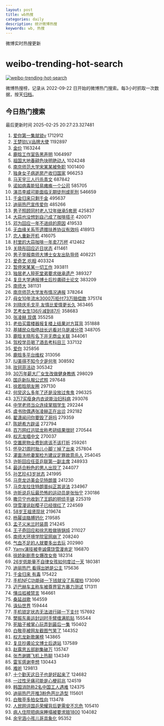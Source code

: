 ```yaml
---
layout: post
title: wb热搜
categories: daily
description: 统计微博热搜
keywords: wb, 热搜
---
```


微博实时热搜更新

# weibo-trending-hot-search

[![weibo-trending-hot-search](https://github.com/ameizi/weibo-trending-hot-search/actions/workflows/ci.yml/badge.svg)](https://github.com/ameizi/weibo-trending-hot-search/actions/workflows/ci.yml)

微博热搜榜，记录从 2022-09-22 日开始的微博热门搜索。每3小时抓取一次数据，按天[归档](./archives)。

## 今日热门搜索

<!-- BEGIN --> 
最后更新时间 2025-02-25 20:27:23.327481 
1. [爱你第一集就锁v](https://s.weibo.com/weibo?q=%E7%88%B1%E4%BD%A0%E7%AC%AC%E4%B8%80%E9%9B%86%E5%B0%B1%E9%94%81v&t=31&band_rank=1&Refer=top) 1712912
1. [王楚钦LV品牌大使](https://s.weibo.com/weibo?q=%23%E7%8E%8B%E6%A5%9A%E9%92%A6LV%E5%93%81%E7%89%8C%E5%A4%A7%E4%BD%BF%23&t=31&band_rank=2&Refer=top) 1192897
1. [金价](https://s.weibo.com/weibo?q=%E9%87%91%E4%BB%B7&t=31&band_rank=1&Refer=top) 1163244
1. [鹿晗工作室告黑声明](https://s.weibo.com/weibo?q=%23%E9%B9%BF%E6%99%97%E5%B7%A5%E4%BD%9C%E5%AE%A4%E5%91%8A%E9%BB%91%E5%A3%B0%E6%98%8E%23&t=31&band_rank=2&Refer=top) 1064997
1. [祖国大地春耕色块明艳动人](https://s.weibo.com/weibo?q=%23%E7%A5%96%E5%9B%BD%E5%A4%A7%E5%9C%B0%E6%98%A5%E8%80%95%E8%89%B2%E5%9D%97%E6%98%8E%E8%89%B3%E5%8A%A8%E4%BA%BA%23&t=31&band_rank=3&Refer=top) 1024248
1. [南京师范大学宋某某被免职](https://s.weibo.com/weibo?q=%23%E5%8D%97%E4%BA%AC%E5%B8%88%E8%8C%83%E5%A4%A7%E5%AD%A6%E5%AE%8B%E6%9F%90%E6%9F%90%E8%A2%AB%E5%85%8D%E8%81%8C%23&t=31&band_rank=4&Refer=top) 1001400
1. [独身女子病逝房产收归国家](https://s.weibo.com/weibo?q=%23%E7%8B%AC%E8%BA%AB%E5%A5%B3%E5%AD%90%E7%97%85%E9%80%9D%E6%88%BF%E4%BA%A7%E6%94%B6%E5%BD%92%E5%9B%BD%E5%AE%B6%23&t=31&band_rank=4&Refer=top) 966253
1. [马天宇三人行杀青文](https://s.weibo.com/weibo?q=%23%E9%A9%AC%E5%A4%A9%E5%AE%87%E4%B8%89%E4%BA%BA%E8%A1%8C%E6%9D%80%E9%9D%92%E6%96%87%23&t=31&band_rank=5&Refer=top) 687842
1. [诺如病毒能轻易瘫痪一个公司](https://s.weibo.com/weibo?q=%23%E8%AF%BA%E5%A6%82%E7%97%85%E6%AF%92%E8%83%BD%E8%BD%BB%E6%98%93%E7%98%AB%E7%97%AA%E4%B8%80%E4%B8%AA%E5%85%AC%E5%8F%B8%23&t=31&band_rank=5&Refer=top) 585705
1. [演员李威可能面临无期徒刑或死刑](https://s.weibo.com/weibo?q=%23%E6%BC%94%E5%91%98%E6%9D%8E%E5%A8%81%E5%8F%AF%E8%83%BD%E9%9D%A2%E4%B8%B4%E6%97%A0%E6%9C%9F%E5%BE%92%E5%88%91%E6%88%96%E6%AD%BB%E5%88%91%23&t=31&band_rank=6&Refer=top) 546659
1. [千金归来只剩千金](https://s.weibo.com/weibo?q=%E5%8D%83%E9%87%91%E5%BD%92%E6%9D%A5%E5%8F%AA%E5%89%A9%E5%8D%83%E9%87%91&t=31&band_rank=7&Refer=top) 495637
1. [迪丽热巴宣传爱你](https://s.weibo.com/weibo?q=%23%E8%BF%AA%E4%B8%BD%E7%83%AD%E5%B7%B4%E5%AE%A3%E4%BC%A0%E7%88%B1%E4%BD%A0%23&t=31&band_rank=8&Refer=top) 485266
1. [男子照顾同村老人12年继承5套房](https://s.weibo.com/weibo?q=%23%E7%94%B7%E5%AD%90%E7%85%A7%E9%A1%BE%E5%90%8C%E6%9D%91%E8%80%81%E4%BA%BA12%E5%B9%B4%E7%BB%A7%E6%89%BF5%E5%A5%97%E6%88%BF%23&t=31&band_rank=9&Refer=top) 425837
1. [大蒜也没想到自己成了咖啡搭子](https://s.weibo.com/weibo?q=%23%E5%A4%A7%E8%92%9C%E4%B9%9F%E6%B2%A1%E6%83%B3%E5%88%B0%E8%87%AA%E5%B7%B1%E6%88%90%E4%BA%86%E5%92%96%E5%95%A1%E6%90%AD%E5%AD%90%23&t=31&band_rank=6&Refer=top) 420071
1. [邓为回应一年不进组的原因](https://s.weibo.com/weibo?q=%23%E9%82%93%E4%B8%BA%E5%9B%9E%E5%BA%94%E4%B8%80%E5%B9%B4%E4%B8%8D%E8%BF%9B%E7%BB%84%E7%9A%84%E5%8E%9F%E5%9B%A0%23&t=31&band_rank=7&Refer=top) 419533
1. [无血缘关系签遗赠扶养协议有效吗](https://s.weibo.com/weibo?q=%23%E6%97%A0%E8%A1%80%E7%BC%98%E5%85%B3%E7%B3%BB%E7%AD%BE%E9%81%97%E8%B5%A0%E6%89%B6%E5%85%BB%E5%8D%8F%E8%AE%AE%E6%9C%89%E6%95%88%E5%90%97%23&t=31&band_rank=10&Refer=top) 418913
1. [恋人重新开机](https://s.weibo.com/weibo?q=%23%E6%81%8B%E4%BA%BA%E9%87%8D%E6%96%B0%E5%BC%80%E6%9C%BA%23&t=31&band_rank=8&Refer=top) 416075
1. [村里的大蒜咖啡一年卖7万杯](https://s.weibo.com/weibo?q=%23%E6%9D%91%E9%87%8C%E7%9A%84%E5%A4%A7%E8%92%9C%E5%92%96%E5%95%A1%E4%B8%80%E5%B9%B4%E5%8D%967%E4%B8%87%E6%9D%AF%23&t=31&band_rank=9&Refer=top) 412462
1. [关晓彤回应近日状态](https://s.weibo.com/weibo?q=%23%E5%85%B3%E6%99%93%E5%BD%A4%E5%9B%9E%E5%BA%94%E8%BF%91%E6%97%A5%E7%8A%B6%E6%80%81%23&t=31&band_rank=11&Refer=top) 411461
1. [男子举报南师大博士女友出轨导师](https://s.weibo.com/weibo?q=%23%E7%94%B7%E5%AD%90%E4%B8%BE%E6%8A%A5%E5%8D%97%E5%B8%88%E5%A4%A7%E5%8D%9A%E5%A3%AB%E5%A5%B3%E5%8F%8B%E5%87%BA%E8%BD%A8%E5%AF%BC%E5%B8%88%23&t=31&band_rank=12&Refer=top) 408221
1. [爱奇艺 吃相](https://s.weibo.com/weibo?q=%E7%88%B1%E5%A5%87%E8%89%BA%20%E5%90%83%E7%9B%B8&t=31&band_rank=13&Refer=top) 403324
1. [暂停宋某某一切工作](https://s.weibo.com/weibo?q=%23%E6%9A%82%E5%81%9C%E5%AE%8B%E6%9F%90%E6%9F%90%E4%B8%80%E5%88%87%E5%B7%A5%E4%BD%9C%23&t=31&band_rank=14&Refer=top) 393811
1. [独居老人猝死堂弟要求继承遗产](https://s.weibo.com/weibo?q=%23%E7%8B%AC%E5%B1%85%E8%80%81%E4%BA%BA%E7%8C%9D%E6%AD%BB%E5%A0%82%E5%BC%9F%E8%A6%81%E6%B1%82%E7%BB%A7%E6%89%BF%E9%81%97%E4%BA%A7%23&t=31&band_rank=15&Refer=top) 389327
1. [复旦大学通报博士后抄袭硕士论文](https://s.weibo.com/weibo?q=%23%E5%A4%8D%E6%97%A6%E5%A4%A7%E5%AD%A6%E9%80%9A%E6%8A%A5%E5%8D%9A%E5%A3%AB%E5%90%8E%E6%8A%84%E8%A2%AD%E7%A1%95%E5%A3%AB%E8%AE%BA%E6%96%87%23&t=31&band_rank=10&Refer=top) 383209
1. [南师大](https://s.weibo.com/weibo?q=%E5%8D%97%E5%B8%88%E5%A4%A7&t=31&band_rank=11&Refer=top) 381131
1. [南京师范大学发布情况通报](https://s.weibo.com/weibo?q=%23%E5%8D%97%E4%BA%AC%E5%B8%88%E8%8C%83%E5%A4%A7%E5%AD%A6%E5%8F%91%E5%B8%83%E6%83%85%E5%86%B5%E9%80%9A%E6%8A%A5%23&t=31&band_rank=16&Refer=top) 378264
1. [母女10年流水3000万拒付73万赔偿款](https://s.weibo.com/weibo?q=%23%E6%AF%8D%E5%A5%B310%E5%B9%B4%E6%B5%81%E6%B0%B43000%E4%B8%87%E6%8B%92%E4%BB%9873%E4%B8%87%E8%B5%94%E5%81%BF%E6%AC%BE%23&t=31&band_rank=17&Refer=top) 375174
1. [刘晓庆毛戈平 友情比爱情更长久](https://s.weibo.com/weibo?q=%E5%88%98%E6%99%93%E5%BA%86%E6%AF%9B%E6%88%88%E5%B9%B3%20%E5%8F%8B%E6%83%85%E6%AF%94%E7%88%B1%E6%83%85%E6%9B%B4%E9%95%BF%E4%B9%85&t=31&band_rank=18&Refer=top) 363465
1. [艺考女生136斤减到87斤](https://s.weibo.com/weibo?q=%23%E8%89%BA%E8%80%83%E5%A5%B3%E7%94%9F136%E6%96%A4%E5%87%8F%E5%88%B087%E6%96%A4%23&t=31&band_rank=12&Refer=top) 358683
1. [张凌赫 现偶](https://s.weibo.com/weibo?q=%E5%BC%A0%E5%87%8C%E8%B5%AB%20%E7%8E%B0%E5%81%B6&t=31&band_rank=19&Refer=top) 355258
1. [老伯买震楼器报复楼上结果对方耳背](https://s.weibo.com/weibo?q=%23%E8%80%81%E4%BC%AF%E4%B9%B0%E9%9C%87%E6%A5%BC%E5%99%A8%E6%8A%A5%E5%A4%8D%E6%A5%BC%E4%B8%8A%E7%BB%93%E6%9E%9C%E5%AF%B9%E6%96%B9%E8%80%B3%E8%83%8C%23&t=31&band_rank=13&Refer=top) 351888
1. [基辅民众指停战长远看对乌是减分项](https://s.weibo.com/weibo?q=%23%E5%9F%BA%E8%BE%85%E6%B0%91%E4%BC%97%E6%8C%87%E5%81%9C%E6%88%98%E9%95%BF%E8%BF%9C%E7%9C%8B%E5%AF%B9%E4%B9%8C%E6%98%AF%E5%87%8F%E5%88%86%E9%A1%B9%23&t=31&band_rank=20&Refer=top) 348705
1. [鹿晗关晓彤名下并无商业关联](https://s.weibo.com/weibo?q=%23%E9%B9%BF%E6%99%97%E5%85%B3%E6%99%93%E5%BD%A4%E5%90%8D%E4%B8%8B%E5%B9%B6%E6%97%A0%E5%95%86%E4%B8%9A%E5%85%B3%E8%81%94%23&t=31&band_rank=21&Refer=top) 344061
1. [驾校学员喝了酒去考科目三](https://s.weibo.com/weibo?q=%23%E9%A9%BE%E6%A0%A1%E5%AD%A6%E5%91%98%E5%96%9D%E4%BA%86%E9%85%92%E5%8E%BB%E8%80%83%E7%A7%91%E7%9B%AE%E4%B8%89%23&t=31&band_rank=14&Refer=top) 337132
1. [爱你](https://s.weibo.com/weibo?q=%E7%88%B1%E4%BD%A0&t=31&band_rank=23&Refer=top) 325856
1. [鹿晗多平台维权](https://s.weibo.com/weibo?q=%23%E9%B9%BF%E6%99%97%E5%A4%9A%E5%B9%B3%E5%8F%B0%E7%BB%B4%E6%9D%83%23&t=31&band_rank=15&Refer=top) 313056
1. [IU美得不知今夕是何年](https://s.weibo.com/weibo?q=IU%E7%BE%8E%E5%BE%97%E4%B8%8D%E7%9F%A5%E4%BB%8A%E5%A4%95%E6%98%AF%E4%BD%95%E5%B9%B4&t=31&band_rank=16&Refer=top) 308592
1. [玫珂菲活动](https://s.weibo.com/weibo?q=%E7%8E%AB%E7%8F%82%E8%8F%B2%E6%B4%BB%E5%8A%A8&t=31&band_rank=24&Refer=top) 305342
1. [30万年薪大厂女生改做健身教练](https://s.weibo.com/weibo?q=%2330%E4%B8%87%E5%B9%B4%E8%96%AA%E5%A4%A7%E5%8E%82%E5%A5%B3%E7%94%9F%E6%94%B9%E5%81%9A%E5%81%A5%E8%BA%AB%E6%95%99%E7%BB%83%23&t=31&band_rank=17&Refer=top) 298029
1. [国乒新队服公式照](https://s.weibo.com/weibo?q=%E5%9B%BD%E4%B9%92%E6%96%B0%E9%98%9F%E6%9C%8D%E5%85%AC%E5%BC%8F%E7%85%A7&t=31&band_rank=25&Refer=top) 297648
1. [徐若晗朋友圈](https://s.weibo.com/weibo?q=%E5%BE%90%E8%8B%A5%E6%99%97%E6%9C%8B%E5%8F%8B%E5%9C%88&t=31&band_rank=27&Refer=top) 297130
1. [何炅这么多年了还是没放过鬼鬼](https://s.weibo.com/weibo?q=%E4%BD%95%E7%82%85%E8%BF%99%E4%B9%88%E5%A4%9A%E5%B9%B4%E4%BA%86%E8%BF%98%E6%98%AF%E6%B2%A1%E6%94%BE%E8%BF%87%E9%AC%BC%E9%AC%BC&t=31&band_rank=18&Refer=top) 296325
1. [3万7买瘦身内衣说能治妇科病](https://s.weibo.com/weibo?q=%233%E4%B8%877%E4%B9%B0%E7%98%A6%E8%BA%AB%E5%86%85%E8%A1%A3%E8%AF%B4%E8%83%BD%E6%B2%BB%E5%A6%87%E7%A7%91%E7%97%85%23&t=31&band_rank=29&Refer=top) 293076
1. [中学老师当众连续掌掴学生](https://s.weibo.com/weibo?q=%23%E4%B8%AD%E5%AD%A6%E8%80%81%E5%B8%88%E5%BD%93%E4%BC%97%E8%BF%9E%E7%BB%AD%E6%8E%8C%E6%8E%B4%E5%AD%A6%E7%94%9F%23&t=31&band_rank=30&Refer=top) 292244
1. [虞书欣偶遇张凌赫正在出诊](https://s.weibo.com/weibo?q=%23%E8%99%9E%E4%B9%A6%E6%AC%A3%E5%81%B6%E9%81%87%E5%BC%A0%E5%87%8C%E8%B5%AB%E6%AD%A3%E5%9C%A8%E5%87%BA%E8%AF%8A%23&t=31&band_rank=31&Refer=top) 292182
1. [翟潇闻问你要毁了哥吗](https://s.weibo.com/weibo?q=%E7%BF%9F%E6%BD%87%E9%97%BB%E9%97%AE%E4%BD%A0%E8%A6%81%E6%AF%81%E4%BA%86%E5%93%A5%E5%90%97&t=31&band_rank=32&Refer=top) 279359
1. [陈妍希方辟谣](https://s.weibo.com/weibo?q=%23%E9%99%88%E5%A6%8D%E5%B8%8C%E6%96%B9%E8%BE%9F%E8%B0%A3%23&t=31&band_rank=33&Refer=top) 272794
1. [百万网红迅猛龙称考研结果很好](https://s.weibo.com/weibo?q=%23%E7%99%BE%E4%B8%87%E7%BD%91%E7%BA%A2%E8%BF%85%E7%8C%9B%E9%BE%99%E7%A7%B0%E8%80%83%E7%A0%94%E7%BB%93%E6%9E%9C%E5%BE%88%E5%A5%BD%23&t=31&band_rank=34&Refer=top) 270544
1. [权志龙唱中文](https://s.weibo.com/weibo?q=%23%E6%9D%83%E5%BF%97%E9%BE%99%E5%94%B1%E4%B8%AD%E6%96%87%23&t=31&band_rank=19&Refer=top) 270037
1. [空置房物业费到底该不该打折](https://s.weibo.com/weibo?q=%23%E7%A9%BA%E7%BD%AE%E6%88%BF%E7%89%A9%E4%B8%9A%E8%B4%B9%E5%88%B0%E5%BA%95%E8%AF%A5%E4%B8%8D%E8%AF%A5%E6%89%93%E6%8A%98%23&t=31&band_rank=20&Refer=top) 259261
1. [怀孕21周时胎儿小脚丫掉了出来](https://s.weibo.com/weibo?q=%23%E6%80%80%E5%AD%9521%E5%91%A8%E6%97%B6%E8%83%8E%E5%84%BF%E5%B0%8F%E8%84%9A%E4%B8%AB%E6%8E%89%E4%BA%86%E5%87%BA%E6%9D%A5%23&t=31&band_rank=21&Refer=top) 257804
1. [灌面汤呛妻案检方建议定罪故意杀人](https://s.weibo.com/weibo?q=%23%E7%81%8C%E9%9D%A2%E6%B1%A4%E5%91%9B%E5%A6%BB%E6%A1%88%E6%A3%80%E6%96%B9%E5%BB%BA%E8%AE%AE%E5%AE%9A%E7%BD%AA%E6%95%85%E6%84%8F%E6%9D%80%E4%BA%BA%23&t=31&band_rank=22&Refer=top) 254045
1. [许昕回应任亚乒联第一副主席](https://s.weibo.com/weibo?q=%23%E8%AE%B8%E6%98%95%E5%9B%9E%E5%BA%94%E4%BB%BB%E4%BA%9A%E4%B9%92%E8%81%94%E7%AC%AC%E4%B8%80%E5%89%AF%E4%B8%BB%E5%B8%AD%23&t=31&band_rank=23&Refer=top) 248933
1. [最适合粉色的男人出现了](https://s.weibo.com/weibo?q=%23%E6%9C%80%E9%80%82%E5%90%88%E7%B2%89%E8%89%B2%E7%9A%84%E7%94%B7%E4%BA%BA%E5%87%BA%E7%8E%B0%E4%BA%86%23&t=31&band_rank=24&Refer=top) 244077
1. [孙艺珍43岁状态](https://s.weibo.com/weibo?q=%23%E5%AD%99%E8%89%BA%E7%8F%8D43%E5%B2%81%E7%8A%B6%E6%80%81%23&t=31&band_rank=36&Refer=top) 241995
1. [马克龙访美会见特朗普](https://s.weibo.com/weibo?q=%23%E9%A9%AC%E5%85%8B%E9%BE%99%E8%AE%BF%E7%BE%8E%E4%BC%9A%E8%A7%81%E7%89%B9%E6%9C%97%E6%99%AE%23&t=31&band_rank=25&Refer=top) 241230
1. [马克龙拉住特朗普纠正其说法](https://s.weibo.com/weibo?q=%23%E9%A9%AC%E5%85%8B%E9%BE%99%E6%8B%89%E4%BD%8F%E7%89%B9%E6%9C%97%E6%99%AE%E7%BA%A0%E6%AD%A3%E5%85%B6%E8%AF%B4%E6%B3%95%23&t=31&band_rank=26&Refer=top) 234967
1. [许昕说乒坛最恐怖的运动员是张怡宁](https://s.weibo.com/weibo?q=%23%E8%AE%B8%E6%98%95%E8%AF%B4%E4%B9%92%E5%9D%9B%E6%9C%80%E6%81%90%E6%80%96%E7%9A%84%E8%BF%90%E5%8A%A8%E5%91%98%E6%98%AF%E5%BC%A0%E6%80%A1%E5%AE%81%23&t=31&band_rank=27&Refer=top) 230186
1. [撒贝宁也收到了王鸥的明侦手链](https://s.weibo.com/weibo?q=%E6%92%92%E8%B4%9D%E5%AE%81%E4%B9%9F%E6%94%B6%E5%88%B0%E4%BA%86%E7%8E%8B%E9%B8%A5%E7%9A%84%E6%98%8E%E4%BE%A6%E6%89%8B%E9%93%BE&t=31&band_rank=37&Refer=top) 225319
1. [饶雪漫说赵樱子已经很红了](https://s.weibo.com/weibo?q=%E9%A5%B6%E9%9B%AA%E6%BC%AB%E8%AF%B4%E8%B5%B5%E6%A8%B1%E5%AD%90%E5%B7%B2%E7%BB%8F%E5%BE%88%E7%BA%A2%E4%BA%86&t=31&band_rank=38&Refer=top) 224569
1. [58岁王祖贤现状](https://s.weibo.com/weibo?q=%2358%E5%B2%81%E7%8E%8B%E7%A5%96%E8%B4%A4%E7%8E%B0%E7%8A%B6%23&t=31&band_rank=39&Refer=top) 219674
1. [杨幂谈胳膊钙化](https://s.weibo.com/weibo?q=%23%E6%9D%A8%E5%B9%82%E8%B0%88%E8%83%B3%E8%86%8A%E9%92%99%E5%8C%96%23&t=31&band_rank=40&Refer=top) 219585
1. [孟子义米兰时装周](https://s.weibo.com/weibo?q=%E5%AD%9F%E5%AD%90%E4%B9%89%E7%B1%B3%E5%85%B0%E6%97%B6%E8%A3%85%E5%91%A8&t=31&band_rank=41&Refer=top) 214245
1. [王子奇回应和徐志胜做铁锅炖](https://s.weibo.com/weibo?q=%23%E7%8E%8B%E5%AD%90%E5%A5%87%E5%9B%9E%E5%BA%94%E5%92%8C%E5%BE%90%E5%BF%97%E8%83%9C%E5%81%9A%E9%93%81%E9%94%85%E7%82%96%23&t=31&band_rank=42&Refer=top) 211027
1. [南师大环境学院官网崩了](https://s.weibo.com/weibo?q=%23%E5%8D%97%E5%B8%88%E5%A4%A7%E7%8E%AF%E5%A2%83%E5%AD%A6%E9%99%A2%E5%AE%98%E7%BD%91%E5%B4%A9%E4%BA%86%23&t=31&band_rank=43&Refer=top) 208240
1. [气血不足的人就要多出去玩](https://s.weibo.com/weibo?q=%23%E6%B0%94%E8%A1%80%E4%B8%8D%E8%B6%B3%E7%9A%84%E4%BA%BA%E5%B0%B1%E8%A6%81%E5%A4%9A%E5%87%BA%E5%8E%BB%E7%8E%A9%23&t=31&band_rank=44&Refer=top) 202980
1. [Yamy演技被李诚儒饶雪漫肯定](https://s.weibo.com/weibo?q=Yamy%E6%BC%94%E6%8A%80%E8%A2%AB%E6%9D%8E%E8%AF%9A%E5%84%92%E9%A5%B6%E9%9B%AA%E6%BC%AB%E8%82%AF%E5%AE%9A&t=31&band_rank=28&Refer=top) 196870
1. [徐娇新剧贵女爆改女帝](https://s.weibo.com/weibo?q=%E5%BE%90%E5%A8%87%E6%96%B0%E5%89%A7%E8%B4%B5%E5%A5%B3%E7%88%86%E6%94%B9%E5%A5%B3%E5%B8%9D&t=31&band_rank=29&Refer=top) 182314
1. [26岁低能量不自律女孩如何度过一天](https://s.weibo.com/weibo?q=26%E5%B2%81%E4%BD%8E%E8%83%BD%E9%87%8F%E4%B8%8D%E8%87%AA%E5%BE%8B%E5%A5%B3%E5%AD%A9%E5%A6%82%E4%BD%95%E5%BA%A6%E8%BF%87%E4%B8%80%E5%A4%A9&t=31&band_rank=46&Refer=top) 180381
1. [迪丽热巴 看得出她是公主](https://s.weibo.com/weibo?q=%E8%BF%AA%E4%B8%BD%E7%83%AD%E5%B7%B4%20%E7%9C%8B%E5%BE%97%E5%87%BA%E5%A5%B9%E6%98%AF%E5%85%AC%E4%B8%BB&t=31&band_rank=47&Refer=top) 175636
1. [千金归来 有毒](https://s.weibo.com/weibo?q=%E5%8D%83%E9%87%91%E5%BD%92%E6%9D%A5%20%E6%9C%89%E6%AF%92&t=31&band_rank=48&Refer=top) 175422
1. [手机NFC功能碰一下钱就没了系摆拍](https://s.weibo.com/weibo?q=%23%E6%89%8B%E6%9C%BANFC%E5%8A%9F%E8%83%BD%E7%A2%B0%E4%B8%80%E4%B8%8B%E9%92%B1%E5%B0%B1%E6%B2%A1%E4%BA%86%E7%B3%BB%E6%91%86%E6%8B%8D%23&t=31&band_rank=30&Refer=top) 173090
1. [迈巴赫车主称车被尊界官方暴力测试](https://s.weibo.com/weibo?q=%23%E8%BF%88%E5%B7%B4%E8%B5%AB%E8%BD%A6%E4%B8%BB%E7%A7%B0%E8%BD%A6%E8%A2%AB%E5%B0%8A%E7%95%8C%E5%AE%98%E6%96%B9%E6%9A%B4%E5%8A%9B%E6%B5%8B%E8%AF%95%23&t=31&band_rank=31&Refer=top) 171311
1. [懂瓜呱被禁言](https://s.weibo.com/weibo?q=%E6%87%82%E7%93%9C%E5%91%B1%E8%A2%AB%E7%A6%81%E8%A8%80&t=31&band_rank=49&Refer=top) 164661
1. [桑延战歌](https://s.weibo.com/weibo?q=%E6%A1%91%E5%BB%B6%E6%88%98%E6%AD%8C&t=31&band_rank=50&Refer=top) 164559
1. [诛仙世界](https://s.weibo.com/weibo?q=%E8%AF%9B%E4%BB%99%E4%B8%96%E7%95%8C&t=31&band_rank=32&Refer=top) 159444
1. [手机锁定状态无法进行碰一下支付](https://s.weibo.com/weibo?q=%23%E6%89%8B%E6%9C%BA%E9%94%81%E5%AE%9A%E7%8A%B6%E6%80%81%E6%97%A0%E6%B3%95%E8%BF%9B%E8%A1%8C%E7%A2%B0%E4%B8%80%E4%B8%8B%E6%94%AF%E4%BB%98%23&t=31&band_rank=33&Refer=top) 157692
1. [樊振东奥运封训时手臂缠满肌贴](https://s.weibo.com/weibo?q=%23%E6%A8%8A%E6%8C%AF%E4%B8%9C%E5%A5%A5%E8%BF%90%E5%B0%81%E8%AE%AD%E6%97%B6%E6%89%8B%E8%87%82%E7%BC%A0%E6%BB%A1%E8%82%8C%E8%B4%B4%23&t=31&band_rank=34&Refer=top) 155544
1. [死脑子被掌心玩弄到最后一集](https://s.weibo.com/weibo?q=%E6%AD%BB%E8%84%91%E5%AD%90%E8%A2%AB%E6%8E%8C%E5%BF%83%E7%8E%A9%E5%BC%84%E5%88%B0%E6%9C%80%E5%90%8E%E4%B8%80%E9%9B%86&t=31&band_rank=35&Refer=top) 150402
1. [白敬亭被网友截图气笑了](https://s.weibo.com/weibo?q=%E7%99%BD%E6%95%AC%E4%BA%AD%E8%A2%AB%E7%BD%91%E5%8F%8B%E6%88%AA%E5%9B%BE%E6%B0%94%E7%AC%91%E4%BA%86&t=31&band_rank=36&Refer=top) 144352
1. [权志龙新歌屠榜](https://s.weibo.com/weibo?q=%23%E6%9D%83%E5%BF%97%E9%BE%99%E6%96%B0%E6%AD%8C%E5%B1%A0%E6%A6%9C%23&t=31&band_rank=37&Refer=top) 143865
1. [复旦抄袭论文博士后退站](https://s.weibo.com/weibo?q=%23%E5%A4%8D%E6%97%A6%E6%8A%84%E8%A2%AD%E8%AE%BA%E6%96%87%E5%8D%9A%E5%A3%AB%E5%90%8E%E9%80%80%E7%AB%99%23&t=31&band_rank=38&Refer=top) 137589
1. [赵露思五部剧集破万](https://s.weibo.com/weibo?q=%23%E8%B5%B5%E9%9C%B2%E6%80%9D%E4%BA%94%E9%83%A8%E5%89%A7%E9%9B%86%E7%A0%B4%E4%B8%87%23&t=31&band_rank=39&Refer=top) 135747
1. [张杰谢娜飞机上热聊](https://s.weibo.com/weibo?q=%23%E5%BC%A0%E6%9D%B0%E8%B0%A2%E5%A8%9C%E9%A3%9E%E6%9C%BA%E4%B8%8A%E7%83%AD%E8%81%8A%23&t=31&band_rank=40&Refer=top) 134349
1. [雷军感谢李想](https://s.weibo.com/weibo?q=%23%E9%9B%B7%E5%86%9B%E6%84%9F%E8%B0%A2%E6%9D%8E%E6%83%B3%23&t=31&band_rank=41&Refer=top) 130443
1. [难听](https://s.weibo.com/weibo?q=%E9%9A%BE%E5%90%AC&t=31&band_rank=42&Refer=top) 129813
1. [十个勤天这日子也是好起来了](https://s.weibo.com/weibo?q=%23%E5%8D%81%E4%B8%AA%E5%8B%A4%E5%A4%A9%E8%BF%99%E6%97%A5%E5%AD%90%E4%B9%9F%E6%98%AF%E5%A5%BD%E8%B5%B7%E6%9D%A5%E4%BA%86%23&t=31&band_rank=43&Refer=top) 124682
1. [一过性牙痛可能是心梗前兆](https://s.weibo.com/weibo?q=%23%E4%B8%80%E8%BF%87%E6%80%A7%E7%89%99%E7%97%9B%E5%8F%AF%E8%83%BD%E6%98%AF%E5%BF%83%E6%A2%97%E5%89%8D%E5%85%86%23&t=31&band_rank=44&Refer=top) 124519
1. [韩国消防称2名中国工人遇难](https://s.weibo.com/weibo?q=%23%E9%9F%A9%E5%9B%BD%E6%B6%88%E9%98%B2%E7%A7%B02%E5%90%8D%E4%B8%AD%E5%9B%BD%E5%B7%A5%E4%BA%BA%E9%81%87%E9%9A%BE%23&t=31&band_rank=45&Refer=top) 124375
1. [迪丽热巴开推3粉色芭比造型](https://s.weibo.com/weibo?q=%23%E8%BF%AA%E4%B8%BD%E7%83%AD%E5%B7%B4%E5%BC%80%E6%8E%A83%E7%B2%89%E8%89%B2%E8%8A%AD%E6%AF%94%E9%80%A0%E5%9E%8B%23&t=31&band_rank=46&Refer=top) 115601
1. [白敬亭多拍女性向](https://s.weibo.com/weibo?q=%23%E7%99%BD%E6%95%AC%E4%BA%AD%E5%A4%9A%E6%8B%8D%E5%A5%B3%E6%80%A7%E5%90%91%23&t=31&band_rank=47&Refer=top) 113478
1. [人民网评国乒荣耀背后更需安不忘危](https://s.weibo.com/weibo?q=%23%E4%BA%BA%E6%B0%91%E7%BD%91%E8%AF%84%E5%9B%BD%E4%B9%92%E8%8D%A3%E8%80%80%E8%83%8C%E5%90%8E%E6%9B%B4%E9%9C%80%E5%AE%89%E4%B8%8D%E5%BF%98%E5%8D%B1%23&t=31&band_rank=48&Refer=top) 105410
1. [病人住院把病床睡塌被要求赔1800](https://s.weibo.com/weibo?q=%23%E7%97%85%E4%BA%BA%E4%BD%8F%E9%99%A2%E6%8A%8A%E7%97%85%E5%BA%8A%E7%9D%A1%E5%A1%8C%E8%A2%AB%E8%A6%81%E6%B1%82%E8%B5%941800%23&t=31&band_rank=49&Refer=top) 104082
1. [余宇涵小孩儿哥具象化](https://s.weibo.com/weibo?q=%E4%BD%99%E5%AE%87%E6%B6%B5%E5%B0%8F%E5%AD%A9%E5%84%BF%E5%93%A5%E5%85%B7%E8%B1%A1%E5%8C%96&t=31&band_rank=50&Refer=top) 95352
<!-- END -->
